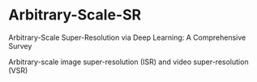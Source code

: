 # Arbitrary-Scale-SR

Arbitrary-Scale Super-Resolution via Deep Learning: A Comprehensive Survey

Arbitrary-scale image super-resolution (ISR) and video super-resolution (VSR)
